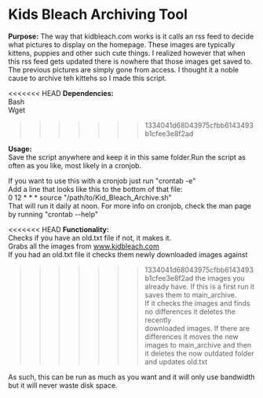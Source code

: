 Kids Bleach Archiving Tool
==========================

**Purpose:** 
The way that kidbleach.com works is it calls an rss feed to decide what
pictures to display on the homepage. These images are typically kittens,
puppies and other such cute things. I realized however that when this rss feed
gets updated there is nowhere that those images get saved to. The previous
pictures are simply gone from access.
I thought it a noble cause to archive teh kittehs so I made this script.

<<<<<<< HEAD
**Dependencies:**  
Bash  
Wget  
>>>>>>> 1334041d68043975cfbb6143493b1cfee3e8f2ad

**Usage:**  
Save the script anywhere and keep it in this same folder.Run the script as
often as you like, most likely in a cronjob.

If you want to use this with a cronjob just run "crontab -e"  
Add a line that looks like this to the bottom of that file:  
0 12 * * * source "/path/to/Kid_Bleach_Archive.sh"  
That will run it daily at noon. For more info on cronjob, check the man page
by running "crontab --help"

<<<<<<< HEAD
**Functionality:**  
Checks if you have an old.txt file if not, it makes it.  
Grabs all the images from www.kidbleach.com  
If you had an old.txt file it checks them newly downloaded images against  
>>>>>>> 1334041d68043975cfbb6143493b1cfee3e8f2ad
the images you already have.
If this is a first run it saves them to main_archive.  
If it checks the images and finds no differences it deletes the recently  
downloaded images.
If there are differences it moves the new images to main_archive and then  
it deletes the now outdated folder and updates old.txt

As such, this can be run as much as you want and it will only use bandwidth
but it will never waste disk space.
